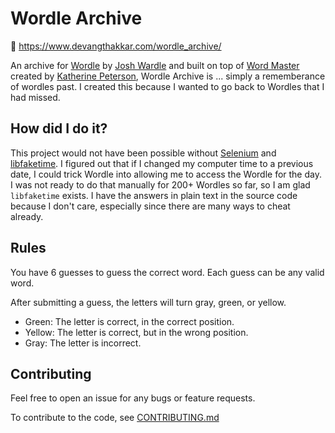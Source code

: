 # Wordle Archive

🔗 https://www.devangthakkar.com/wordle_archive/

An archive for [Wordle](https://www.powerlanguage.co.uk/wordle/) by [Josh Wardle](https://twitter.com/powerlanguish) and built on top of [Word Master](https://octokatherine.github.io/word-master/) created by [Katherine Peterson](https://twitter.com/katherinecodes), Wordle Archive is ... simply a rememberance of wordles past. I created this because I wanted to go back to Wordles that I had missed.

## How did I do it?

This project would not have been possible without [Selenium](https://github.com/SeleniumHQ/selenium) and [libfaketime](libfaketime). I figured out that if I changed my computer time to a previous date, I could trick Wordle into allowing me to access the Wordle for the day. I was not ready to do that manually for 200+ Wordles so far, so I am glad `libfaketime` exists. I have the answers in plain text in the source code because I don't care, especially since there are many ways to cheat already.

## Rules

You have 6 guesses to guess the correct word.
Each guess can be any valid word.

After submitting a guess, the letters will turn gray, green, or yellow.

- Green: The letter is correct, in the correct position.
- Yellow: The letter is correct, but in the wrong position.
- Gray: The letter is incorrect.

## Contributing

Feel free to open an issue for any bugs or feature requests.

To contribute to the code, see [CONTRIBUTING.md](https://github.com/octokatherine/word-master/blob/main/CONTRIBUTING.md)
